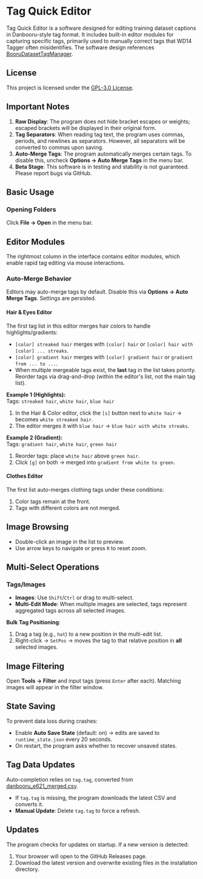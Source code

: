 # Tag Quick Editor

Tag Quick Editor is a software designed for editing training dataset captions in Danbooru-style tag format. It includes built-in editor modules for capturing specific tags, primarily used to manually correct tags that WD14 Tagger often misidentifies. The software design references [BooruDatasetTagManager](https://github.com/starik222/BooruDatasetTagManager/tree/master).

## License
This project is licensed under the [GPL-3.0 License](LICENSE).

## Important Notes
1. **Raw Display**: The program does not hide bracket escapes or weights; escaped brackets will be displayed in their original form.
2. **Tag Separators**: When reading tag text, the program uses commas, periods, and newlines as separators. However, all separators will be converted to commas upon saving.
3. **Auto-Merge Tags**: The program automatically merges certain tags. To disable this, uncheck **Options -> Auto Merge Tags** in the menu bar.
4. **Beta Stage**: This software is in testing and stability is not guaranteed. Please report bugs via GitHub.

## Basic Usage
### Opening Folders
Click **File -> Open** in the menu bar.

## Editor Modules
The rightmost column in the interface contains editor modules, which enable rapid tag editing via mouse interactions.

### Auto-Merge Behavior
Editors may auto-merge tags by default. Disable this via **Options -> Auto Merge Tags**. Settings are persisted.

#### Hair & Eyes Editor
The first tag list in this editor merges hair colors to handle highlights/gradients:
- `[color] streaked hair` merges with `[color] hair` or `[color] hair with [color] ... streaks`.
- `[color] gradient hair` merges with `[color] gradient hair` or `gradient from ... to ...`.
- When multiple mergeable tags exist, the **last** tag in the list takes priority. Reorder tags via drag-and-drop (within the editor's list, not the main tag list).

**Example 1 (Highlights):**  
Tags: `streaked hair`, `white hair`, `blue hair`  
1. In the Hair & Color editor, click the `[s]` button next to `white hair` → becomes `white streaked hair`.  
2. The editor merges it with `blue hair` → `blue hair with white streaks`.

**Example 2 (Gradient):**  
Tags: `gradient hair`, `white hair`, `green hair`  
1. Reorder tags: place `white hair` above `green hair`.  
2. Click `[g]` on both → merged into `gradient from white to green`.

#### Clothes Editor
The first list auto-merges clothing tags under these conditions:  
1. Color tags remain at the front.  
2. Tags with different colors are not merged.

## Image Browsing
- Double-click an image in the list to preview.  
- Use arrow keys to navigate or press `R` to reset zoom.

## Multi-Select Operations
### Tags/Images
- **Images**: Use `Shift`/`Ctrl` or drag to multi-select.  
- **Multi-Edit Mode**: When multiple images are selected, tags represent aggregated tags across all selected images.  

**Bulk Tag Positioning**:  
1. Drag a tag (e.g., `hat`) to a new position in the multi-edit list.  
2. Right-click → `SetPos` → moves the tag to that relative position in **all** selected images.

## Image Filtering
Open **Tools -> Filter** and input tags (press `Enter` after each). Matching images will appear in the filter window.

## State Saving
To prevent data loss during crashes:  
- Enable **Auto Save State** (default: on) → edits are saved to `runtime_state.json` every 20 seconds.  
- On restart, the program asks whether to recover unsaved states.

## Tag Data Updates
Auto-completion relies on `tag.tag`, converted from [danbooru_e621_merged.csv](https://github.com/DominikDoom/a1111-sd-webui-tagcomplete/blob/main/tags/danbooru_e621_merged.csv).  
- If `tag.tag` is missing, the program downloads the latest CSV and converts it.  
- **Manual Update**: Delete `tag.tag` to force a refresh.

## Updates
The program checks for updates on startup. If a new version is detected:  
1. Your browser will open to the GitHub Releases page.  
2. Download the latest version and overwrite existing files in the installation directory.